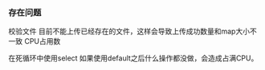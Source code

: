 ### 存在问题

校验文件
目前不能上传已经存在的文件，这样会导致上传成功数量和map大小不一致
CPU占用数

在死循环中使用select 如果使用default之后什么操作都没做，会造成占满CPU。
